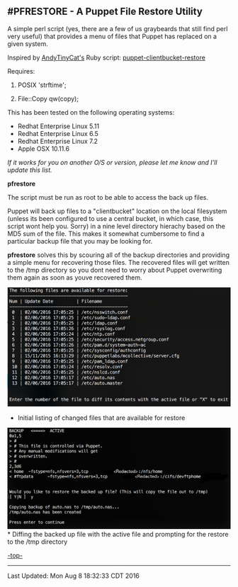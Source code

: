 #<a name="top">PFRESTORE - A Puppet File Restore Utility</a>
---

A simple perl script (yes, there are a few of us graybeards that still find perl very useful) that provides a menu of files that Puppet has replaced on a given system.

Inspired by <a href="https://github.com/andytinycat">AndyTinyCat's</a> Ruby script: <a href="https://github.com/andytinycat/puppet-clientbucket-restore">puppet-clientbucket-restore</a>  


Requires:

1) POSIX 'strftime';

2) File::Copy qw(copy);


This has been tested on the following operating systems:

* Redhat Enterprise Linux 5.11  
* Redhat Enterprise Linux 6.5  
* Redhat Enterprise Linux 7.2 
* Apple OSX 10.11.6

*If it works for you on another O/S or version, please let me know and I'll update this list.*


**<a name="pfrestore">pfrestore</a>**

The script must be run as root to be able to access the back up files.  

Puppet will back up files to a "clientbucket" location on the local filesystem (unless its been configured to use a central bucket, in which case, this script wont help you.  Sorry) in a nine level directory hierachy based on the MD5 sum of the file.  This makes it somewhat cumbersome to find a particular backup file that you may be looking for.   

**<a name="pfrestore">pfrestore</a>** solves this by scouring all of the backup directories and providing a simple menu for recovering those files.  The recovered files will get written to the /tmp directory so you dont need to worry about Puppet overwriting them again as soon as youve recovered them.  


<img src="images/pfrestore.png" alt="Example showing a listing of files that have been replaced by Puppet">

* Initial listing of changed files that are available for restore


<img src="images/pfrestore-diff.png" alt="Example showing the diff process and prompt for restore">
* Diffing the backed up file with the active file and prompting for the restore to the /tmp directory


[-top-](#top)

---


Last Updated: Mon Aug  8 18:32:33 CDT 2016
